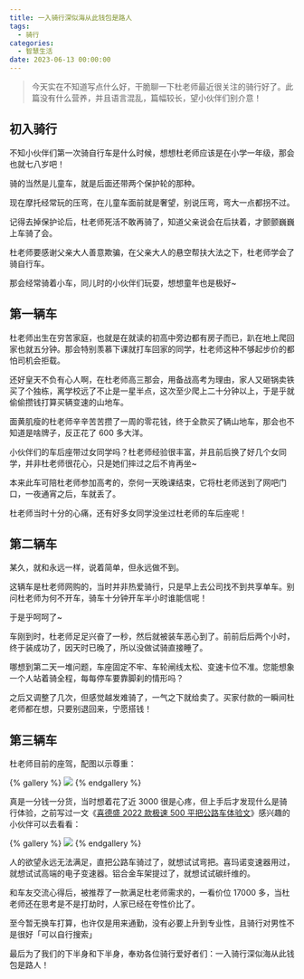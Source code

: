 ```yaml
---
title: 一入骑行深似海从此钱包是路人
tags:
  - 骑行
categories:
  - 智慧生活
date: 2023-06-13 00:00:00
---
```


> 今天实在不知道写点什么好，干脆聊一下杜老师最近很关注的骑行好了。此篇没有什么营养，并且语言混乱，篇幅较长，望小伙伴们别介意！

<!-- more -->

## 初入骑行

不知小伙伴们第一次骑自行车是什么时候，想想杜老师应该是在小学一年级，那会也就七八岁吧！

骑的当然是儿童车，就是后面还带两个保护轮的那种。

现在摩托经常玩的压弯，在儿童车面前就是奢望，别说压弯，弯大一点都拐不过。

记得去掉保护论后，杜老师死活不敢再骑了，知道父亲说会在后扶着，才颤颤巍巍上车骑了会。

杜老师要感谢父亲大人善意欺骗，在父亲大人的悬空帮扶大法之下，杜老师学会了骑自行车。

那会经常骑着小车，同儿时的小伙伴们玩耍，想想童年也是极好~

## 第一辆车

杜老师出生在穷苦家庭，也就是在就读的初高中旁边都有房子而已，趴在地上爬回家也就五分钟。那会特别羡慕下课就打车回家的同学，杜老师这种不够起步价的都怕司机会拒载。

还好皇天不负有心人啊，在杜老师高三那会，用备战高考为理由，家人又砸锅卖铁买了个独栋，离学校远了不止是一星半点，这次至少爬上二十分钟以上，于是乎就偷偷攒钱打算买辆变速的山地车。

面黄肌瘦的杜老师辛辛苦苦攒了一周的零花钱，终于全款买了辆山地车，那会也不知道是啥牌子，反正花了 600 多大洋。

小伙伴们的车后座带过女同学吗？杜老师经验很丰富，并且前后换了好几个女同学，并非杜老师很花心，只是她们摔过之后不肯再坐~

本来此车可陪杜老师参加高考的，奈何一天晚课结束，它将杜老师送到了网吧门口，一夜通宵之后，车就丢了。

杜老师当时十分的心痛，还有好多女同学没坐过杜老师的车后座呢！

## 第二辆车

某久，就和永远一样，说着简单，但永远做不到。

这辆车是杜老师网购的，当时并非热爱骑行，只是早上去公司找不到共享单车。别问杜老师为何不开车，骑车十分钟开车半小时谁能信呢！

于是乎呵呵了~

车刚到时，杜老师足足兴奋了一秒，然后就被装车恶心到了。前前后后两个小时，终于装成功了，因天时已晚了，所以没做试骑直接睡了。

哪想到第二天一堆问题，车座固定不牢、车轮闸线太松、变速卡位不准。您能想象一个人站着骑全程，每每停车要靠脚刹的情形吗？

之后又调整了几次，但感觉越发难骑了，一气之下就给卖了。买家付款的一瞬间杜老师都在想，只要别退回来，宁愿搭钱！

## 第三辆车

杜老师目前的座驾，配图以示尊重：

{% gallery %}
![](https://cdn.dusays.com/2023/06/595-1.jpg)
{% endgallery %}

真是一分钱一分货，当时想着花了近 3000 很是心疼，但上手后才发现什么是骑行体验，之前写过一文《[喜德盛 2022 款极速 500 平把公路车体验文](https://dusays.com/534/)》感兴趣的小伙伴可以去看看：

{% gallery %}
![](https://cdn.dusays.com/2023/06/595-2.jpg)
{% endgallery %}

人的欲望永远无法满足，直把公路车骑过了，就想试试弯把。喜玛诺变速器用过，就想试试高端的电子变速器。铝合金车架提过了，就想试试碳纤维的。

和车友交流心得后，被推荐了一款满足杜老师需求的，一看价位 17000 多，当杜老师还在思考是不是打劫时，人家已经在夸性价比了。

至今暂无换车打算，也许仅是用来通勤，没有必要上升到专业性，且骑行对男性不是很好「可以自行搜索」

最后为了我们的下半身和下半身，奉劝各位骑行爱好者们：一入骑行深似海从此钱包是路人！